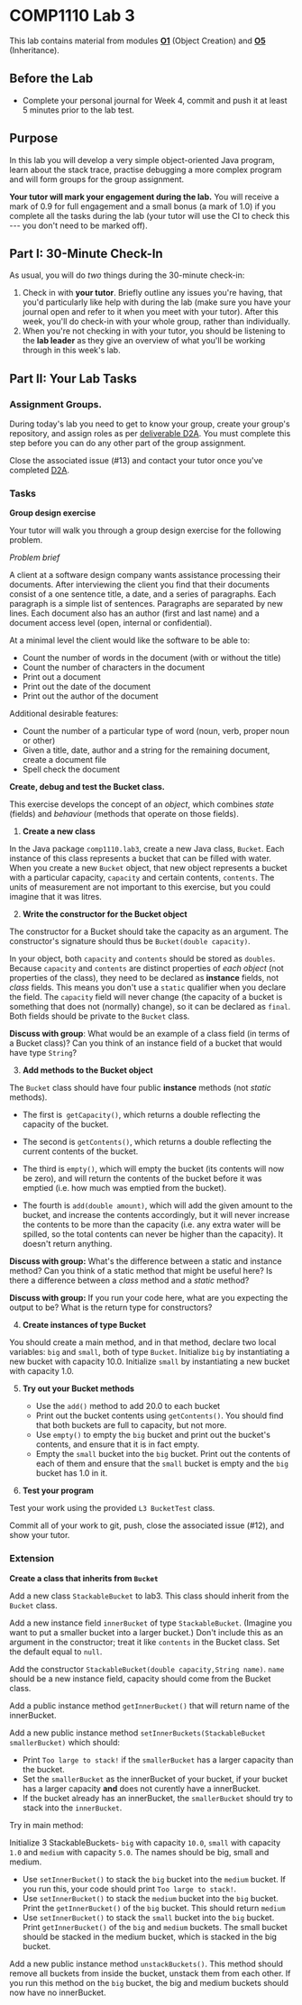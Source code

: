 # COMP1110 Lab 3

This lab contains material from modules [**O1**](https://cs.anu.edu.au/courses/comp1110/lectures/oo/#O1) (Object Creation) and [**O5**](https://cs.anu.edu.au/courses/comp1110/lectures/oo/#O1) (Inheritance).

## Before the Lab

* Complete your personal journal for Week 4, commit and push it at least 5 minutes prior to the lab test.

## Purpose

In this lab you will develop a very simple object-oriented Java
program, learn about the stack trace, practise debugging a more
complex program and will form groups for the group assignment.

**Your tutor will mark your engagement during the lab.**
You will receive a mark of 0.9 for full engagement and a small bonus (a mark of 1.0) if you complete all the tasks during the lab (your tutor will use the CI to check this --- you don't need to be marked off).


## Part I: 30-Minute Check-In

As usual, you will do _two_ things during the 30-minute check-in:

1.  Check in with **your tutor**.  Briefly outline any issues you're having, that you'd particularly like help with during the lab (make sure you have your journal open and refer to it when you meet with your tutor).  After this week, you'll do check-in with your whole group, rather than individually.
2.  When you're not checking in with your tutor, you should be listening to the **lab leader** as they give an overview of what you'll be working through in this week's lab.

## Part II:  Your Lab Tasks

### Assignment Groups.

During today's lab you need to get to know your group, create your group's repository, and assign roles as per [deliverable D2A](https://cs.anu.edu.au/courses/comp1110/assessments/deliverables/#D2A).
You must complete this step before you can do any other part of the group assignment.

Close the associated issue (#13) and contact your tutor once you've completed
[D2A](https://cs.anu.edu.au/courses/comp1110/assessments/deliverables/#D2A).

### Tasks

**Group design exercise**

Your tutor will walk you through a group design exercise for the following problem.

*Problem brief*

A client at a software design company wants assistance processing
their documents.  After interviewing the client you find that their
documents consist of a one sentence title, a date, and a series of
paragraphs.  Each paragraph is a simple list of sentences.  Paragraphs
are separated by new lines.  Each document also has an author (first
and last name) and a document access level (open, internal or
confidential).

 At a minimal level the client would like the software to be able to:
* Count the number of words in the document (with or without the
  title)
* Count the number of characters in the document
* Print out a document
* Print out the date of the document
* Print out the author of the document

Additional desirable features:
* Count the number of a particular type of word (noun, verb, proper
  noun or other) 
* Given a title, date, author and a string for the remaining document,
  create a document file
* Spell check the document 

**Create, debug and test the Bucket class.**

This exercise develops the concept of an *object*, which combines *state* (fields) and *behaviour* (methods that operate on those fields).

1.    **Create a new class**

In the Java package `comp1110.lab3`, create a new Java class, `Bucket`.
Each instance of this class represents a bucket that can be filled with water.
When you create a new `Bucket` object, that new object represents a bucket with a particular capacity, `capacity` and certain contents, `contents`.
The units of measurement are not important to this exercise, but you could imagine
that it was litres.

2.    **Write the constructor for the Bucket object**

The constructor for a Bucket should take the capacity as an argument.   The constructor's
signature should thus be `Bucket(double capacity)`.

In your object, both `capacity`
and `contents` should be stored as `doubles`.  Because `capacity` and `contents` are distinct
properties of *each object* (not properties of the class), they need to be
declared as **instance** fields, not *class* fields.
This means you don't use a `static` qualifier when you declare the field.   The `capacity` field will never
change (the capacity of a bucket is something that does not (normally) change), so it
can be declared as `final`.   Both fields should be private to the `Bucket` class.

**Discuss with group**: What would be an example of a class field (in terms of a Bucket class)? Can you think of an instance field of a bucket that would have type `String`?

3.  **Add methods to the Bucket object**

The `Bucket` class should have four public **instance** methods (not *static* methods).

 * The first is` getCapacity()`, which returns a double reflecting the capacity of the bucket.

 * The second is `getContents()`, which returns a double reflecting the current contents of the bucket.

 * The third is `empty()`, which will empty the bucket (its contents will now be zero), and will
 return the contents of the bucket before it was emptied (i.e. how much was emptied from the bucket).

 * The fourth is `add(double amount)`, which will add the given amount to the bucket, and increase
 the contents accordingly, but it will never increase the contents to be more than the capacity
 (i.e. any extra water will be spilled, so the total contents can never be higher than the capacity).
 It doesn't return anything.

**Discuss with group:** What's the difference between a static and instance method?
    Can you think of a static method that might be useful here?
    Is there a difference between a *class* method and a *static* method?

**Discuss with group:** If you run your code here, what are you expecting the output to be? What is the return type for constructors?

4.   **Create instances of type Bucket**

You should create a main method, and in that method, declare two local variables:
`big` and `small`, both of type `Bucket`.   Initialize `big` by
instantiating a new bucket with capacity 10.0.   Initialize `small` by instantiating
a new bucket with capacity 1.0.

5.  **Try out your Bucket methods**

    * Use the `add()` method to add 20.0 to each bucket
    * Print out the bucket contents using `getContents()`.  You should find that both buckets are full to capacity, but not more.
    * Use `empty()` to empty the `big` bucket and  print out the bucket's contents, and ensure that it is in fact empty.
    * Empty the `small` bucket into the `big` bucket.  Print out the contents of each of them and ensure that the `small` bucket is empty
    and the `big` bucket has 1.0 in it.


6.   **Test your program**

Test your work using the provided `L3 BucketTest` class.

Commit all of your work to git, push, close the associated issue (#12), and show your tutor.


### Extension

**Create a class that inherits from `Bucket`**

Add a new class `StackableBucket` to lab3. This class should inherit from the `Bucket` class.

Add a new instance field `innerBucket` of type `StackableBucket`. (Imagine you want to put a smaller bucket into a larger bucket.) Don't include this as an argument in the constructor; treat it like `contents` in the Bucket class.
Set the default equal to `null`.


Add the constructor `StackableBucket(double capacity,String name)`.
`name` should be a new instance field, capacity should come from the Bucket class.


Add a public instance method `getInnerBucket()` that will return name of the innerBucket.

Add a new public instance method `setInnerBuckets(StackableBucket smallerBucket)` which should:
* Print `Too large to stack!` if the `smallerBucket` has a larger capacity than the bucket.
* Set the `smallerBucket` as the innerBucket of your bucket, if your bucket has a larger capacity **and** does not curently have a innerBucket.
* If the bucket already has an innerBucket, the `smallerBucket` should try to stack into the `innerBucket`.

Try in main method:

Initialize 3 StackableBuckets- `big` with capacity `10.0`, `small` with capacity `1.0` and `medium` with capacity `5.0`. The names should be big, small and medium.
* Use `setInnerBucket()` to stack the `big` bucket into the `medium` bucket. If you run this, your code should print `Too large to stack!`.
* Use `setInnerBucket()` to stack the `medium` bucket into the `big` bucket. Print the `getInnerBucket()` of the `big` bucket. This should return `medium`
* Use `setInnerBucket()` to stack the `small` bucket into the `big` bucket. Print `getInnerBucket()` of the `big` and `medium` buckets. The small bucket should be stacked in the medium bucket, which is stacked in the big bucket.


Add a new public instance method `unstackBuckets()`. This method should remove all buckets from inside the bucket, unstack them from each other.
If you run this method on the `big` bucket, the big and medium buckets should now have no innerBucket.
